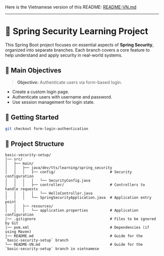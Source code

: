 Here is the Vietnamese version of this README: [README-VN.md]()

---

# 🔐 Spring Security Learning Project

This Spring Boot project focuses on essential aspects of **Spring Security**, organized into separate branches. Each branch covers a core feature to help understand and apply security in real-world systems.

## 📌 **Main Objectives**
> **Objective:** Authenticate users via form-based login.
- Create a custom login page.
- Authenticate users with username and password.
- Use session management for login state.

## 🚀 **Getting Started**
```bash
git checkout form-login-authentication
```

## 📁 Project Structure
```
basic-security-setup/
│── src/
│   ├── main/
│   │   ├── java/dev/tts/learning/spring_security
│   │   │   ├── config/                         # Security configuration
│   │   │   │   └── SecurityConfig.java
│   │   │   ├── controller/                     # Controllers to handle requests
│   │   │   │   └── HelloController.java
│   │   │   └── SpringSecurityApplication.java  # Application entry point
│   │   ├── resources/
│   │   │   └── application.properties          # Application configuration
│── .gitignore                                  # Files to be ignored by Git
│── pom.xml                                     # Dependencies (if using Maven)
│── README.md                                   # Guide for the `basic-security-setup` branch
└── README-VN.md                                # Guide for the `basic-security-setup` branch in vietnamese
```